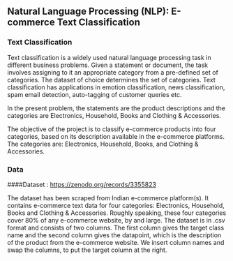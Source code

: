 ## Natural Language Processing (NLP): E-commerce Text Classification

### Text Classification
Text classification is a widely used natural language processing task in different business problems. Given a statement or document, the task involves assigning to it an appropriate category from a pre-defined set of categories. The dataset of choice determines the set of categories. Text classification has applications in emotion classification, news classification, spam email detection, auto-tagging of customer queries etc.

In the present problem, the statements are the product descriptions and the categories are Electronics, Household, Books and Clothing & Accessories.

The objective of the project is to classify e-commerce products into four categories, based on its description available in the e-commerce platforms. The categories are: Electronics, Household, Books, and Clothing & Accessories.

### Data
####Dataset : https://zenodo.org/records/3355823

The dataset has been scraped from Indian e-commerce platform(s). It contains e-commerce text data for four categories: Electronics, Household, Books and Clothing & Accessories. Roughly speaking, these four categories cover 80% of any e-commerce website, by and large. The dataset is in .csv format and consists of two columns. The first column gives the target class name and the second column gives the datapoint, which is the description of the product from the e-commerce website. We insert column names and swap the columns, to put the target column at the right.

